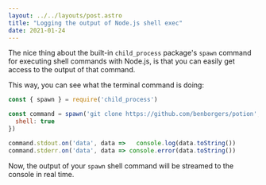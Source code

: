 ```yaml
---
layout: ../../layouts/post.astro
title: "Logging the output of Node.js shell exec"
date: 2021-01-24
---
```

The nice thing about the built-in `child_process` package's `spawn` command for executing shell commands with Node.js, is that you can easily get access to the output of that command.

This way, you can see what the terminal command is doing:

```jsx
const { spawn } = require('child_process')

const command = spawn('git clone https://github.com/benborgers/potion', {
  shell: true
})

command.stdout.on('data', data =>   console.log(data.toString())
command.stderr.on('data', data => console.error(data.toString())
```

Now, the output of your `spawn` shell command will be streamed to the console in real time.